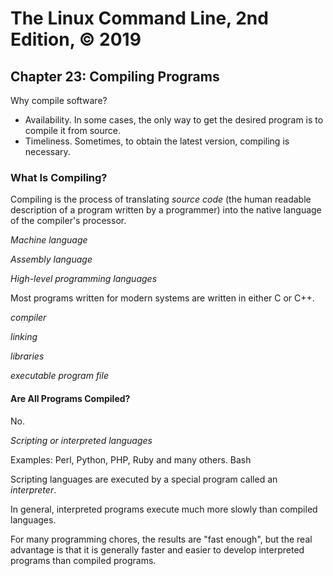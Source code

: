# The Linux Command Line, 2nd Edition, © 2019

## Chapter 23: Compiling Programs

Why compile software?

* Availability. In some cases, the only way to get the desired program is to compile it from source.
* Timeliness. Sometimes, to obtain the latest version, compiling is necessary.

### What Is Compiling?

Compiling is the process of translating _source code_ (the human readable description of a program written by a programmer) into the native language of the compiler's processor.

_Machine language_

_Assembly language_

_High-level programming languages_

Most programs written for modern systems are written in either C or C++.

_compiler_

_linking_

_libraries_

_executable program file_

#### Are All Programs Compiled?

No.

_Scripting or interpreted languages_

Examples: Perl, Python, PHP, Ruby and many others. Bash

Scripting languages are executed by a special program called an _interpreter_.

In general, interpreted programs execute much more slowly than compiled languages.

For many programming chores, the results are "fast enough", but the real advantage is that it is generally faster and easier to develop interpreted programs than compiled programs.

